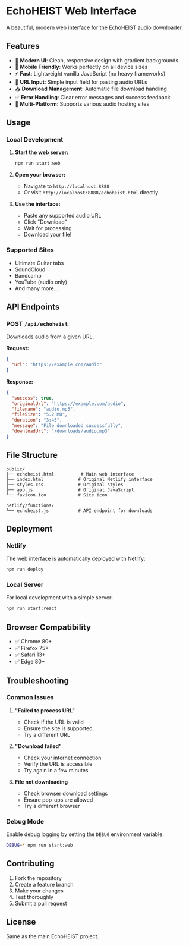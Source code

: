 # EchoHEIST Web Interface

A beautiful, modern web interface for the EchoHEIST audio downloader.

## Features

- 🎨 **Modern UI**: Clean, responsive design with gradient backgrounds
- 📱 **Mobile Friendly**: Works perfectly on all device sizes
- ⚡ **Fast**: Lightweight vanilla JavaScript (no heavy frameworks)
- 🔗 **URL Input**: Simple input field for pasting audio URLs
- 📥 **Download Management**: Automatic file download handling
- ✅ **Error Handling**: Clear error messages and success feedback
- 🎵 **Multi-Platform**: Supports various audio hosting sites

## Usage

### Local Development

1. **Start the web server:**

   ```bash
   npm run start:web
   ```

2. **Open your browser:**
   - Navigate to `http://localhost:8888`
   - Or visit `http://localhost:8888/echoheist.html` directly

3. **Use the interface:**
   - Paste any supported audio URL
   - Click "Download"
   - Wait for processing
   - Download your file!

### Supported Sites

- Ultimate Guitar tabs
- SoundCloud
- Bandcamp
- YouTube (audio only)
- And many more...

## API Endpoints

### POST `/api/echoheist`

Downloads audio from a given URL.

**Request:**

```json
{
  "url": "https://example.com/audio"
}
```

**Response:**

```json
{
  "success": true,
  "originalUrl": "https://example.com/audio",
  "filename": "audio.mp3",
  "fileSize": "5.2 MB",
  "duration": "3:45",
  "message": "File downloaded successfully",
  "downloadUrl": "/downloads/audio.mp3"
}
```

## File Structure

```
public/
├── echoheist.html          # Main web interface
├── index.html             # Original Netlify interface
├── styles.css             # Original styles
├── app.js                 # Original JavaScript
└── favicon.ico            # Site icon

netlify/functions/
└── echoheist.js           # API endpoint for downloads
```

## Deployment

### Netlify

The web interface is automatically deployed with Netlify:

```bash
npm run deploy
```

### Local Server

For local development with a simple server:

```bash
npm run start:react
```

## Browser Compatibility

- ✅ Chrome 80+
- ✅ Firefox 75+
- ✅ Safari 13+
- ✅ Edge 80+

## Troubleshooting

### Common Issues

1. **"Failed to process URL"**
   - Check if the URL is valid
   - Ensure the site is supported
   - Try a different URL

2. **"Download failed"**
   - Check your internet connection
   - Verify the URL is accessible
   - Try again in a few minutes

3. **File not downloading**
   - Check browser download settings
   - Ensure pop-ups are allowed
   - Try a different browser

### Debug Mode

Enable debug logging by setting the `DEBUG` environment variable:

```bash
DEBUG=* npm run start:web
```

## Contributing

1. Fork the repository
2. Create a feature branch
3. Make your changes
4. Test thoroughly
5. Submit a pull request

## License

Same as the main EchoHEIST project.
